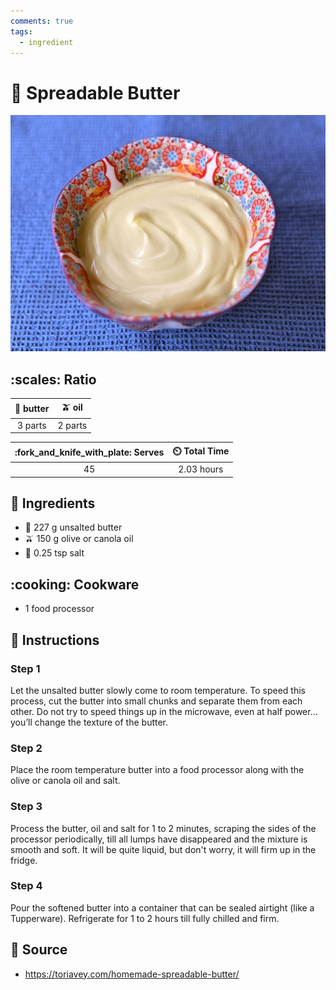 ```yaml
---
comments: true
tags:
  - ingredient
---
```

# :butter: Spreadable Butter

![Spreadable Butter](../assets/images/spreadable-butter.jpg)

## :scales: Ratio

| :butter: butter | :olive: oil |
|:---------------:|:-----------:|
| 3 parts         | 2 parts     |

| :fork_and_knife_with_plate: Serves | :timer_clock: Total Time |
|:----------------------------------:|:-----------------------: |
| 45 | 2.03 hours |

## :salt: Ingredients

- :butter: 227 g unsalted butter
- :olive: 150 g olive or canola oil
- :salt: 0.25 tsp salt

## :cooking: Cookware

- 1 food processor

## :pencil: Instructions

### Step 1

Let the unsalted butter slowly come to room temperature. To speed this process, cut the butter into small chunks and
separate them from each other. Do not try to speed things up in the microwave, even at half power... you’ll change the
texture of the butter.

### Step 2

Place the room temperature butter into a food processor along with the olive or canola oil and salt.

### Step 3

Process the butter, oil and salt for 1 to 2 minutes, scraping the sides of the processor periodically, till all lumps
have disappeared and the mixture is smooth and soft. It will be quite liquid, but don't worry, it will firm up in the
fridge.

### Step 4

Pour the softened butter into a container that can be sealed airtight (like a Tupperware). Refrigerate for 1 to 2 hours
till fully chilled and firm.

## :link: Source

- <https://toriavey.com/homemade-spreadable-butter/>
